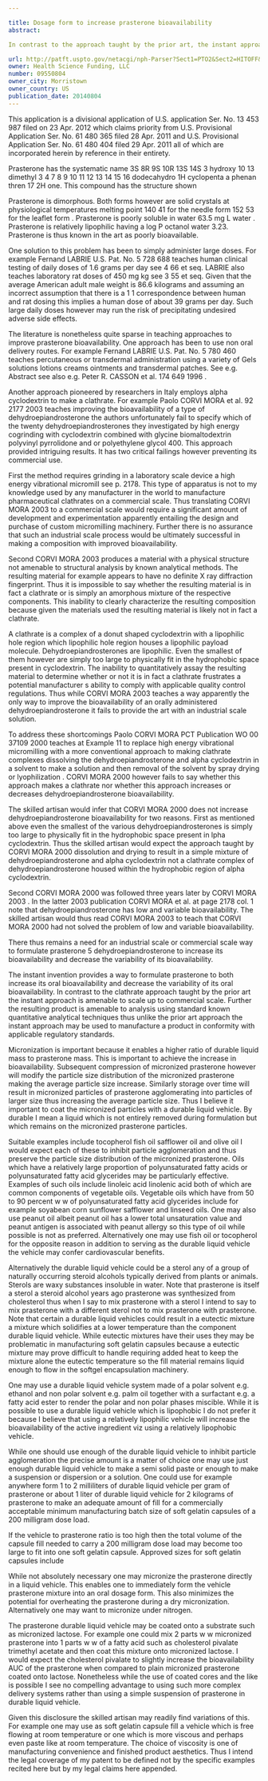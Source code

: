 ```yaml
---

title: Dosage form to increase prasterone bioavailability
abstract: 

In contrast to the approach taught by the prior art, the instant approach is amenable to scale-up to commercial scale. Further, the resulting product is amenable to analysis using standard, known quantitative analytical techniques; thus, unlike the prior art approach, the instant approach may be used to manufacture a product in conformity with applicable regulatory standards.

url: http://patft.uspto.gov/netacgi/nph-Parser?Sect1=PTO2&Sect2=HITOFF&p=1&u=%2Fnetahtml%2FPTO%2Fsearch-adv.htm&r=1&f=G&l=50&d=PALL&S1=09550804&OS=09550804&RS=09550804
owner: Health Science Funding, LLC
number: 09550804
owner_city: Morristown
owner_country: US
publication_date: 20140804
---
```

This application is a divisional application of U.S. application Ser. No. 13 453 987 filed on 23 Apr. 2012 which claims priority from U.S. Provisional Application Ser. No. 61 480 365 filed 28 Apr. 2011 and U.S. Provisional Application Ser. No. 61 480 404 filed 29 Apr. 2011 all of which are incorporated herein by reference in their entirety.

Prasterone has the systematic name 3S 8R 9S 10R 13S 14S 3 hydroxy 10 13 dimethyl 3 4 7 8 9 10 11 12 13 14 15 16 dodecahydro 1H cyclopenta a phenan thren 17 2H one. This compound has the structure shown 

Prasterone is dimorphous. Both forms however are solid crystals at physiological temperatures melting point 140 41 for the needle form 152 53 for the leaflet form . Prasterone is poorly soluble in water 63.5 mg L water . Prasterone is relatively lipophilic having a log P octanol water 3.23. Prasterone is thus known in the art as poorly bioavailable.

One solution to this problem has been to simply administer large doses. For example Fernand LABRIE U.S. Pat. No. 5 728 688 teaches human clinical testing of daily doses of 1.6 grams per day see 4 66 et seq. LABRIE also teaches laboratory rat doses of 450 mg kg see 3 55 et seq. Given that the average American adult male weight is 86.6 kilograms and assuming an incorrect assumption that there is a 1 1 correspondence between human and rat dosing this implies a human dose of about 39 grams per day. Such large daily doses however may run the risk of precipitating undesired adverse side effects.

The literature is nonetheless quite sparse in teaching approaches to improve prasterone bioavailability. One approach has been to use non oral delivery routes. For example Fernand LABRIE U.S. Pat. No. 5 780 460 teaches percutaneous or transdermal administration using a variety of Gels solutions lotions creams ointments and transdermal patches. See e.g. Abstract see also e.g. Peter R. CASSON et al. 174 649 1996 .

Another approach pioneered by researchers in Italy employs alpha cyclodextrin to make a clathrate. For example Paolo CORVI MORA et al. 92 2177 2003 teaches improving the bioavailability of a type of dehydroepiandrosterone the authors unfortunately fail to specify which of the twenty dehydroepiandrosterones they investigated by high energy cogrinding with cyclodextrin combined with glycine biomaltodextrin polyvinyl pyrrolidone and or polyethylene glycol 400. This approach provided intriguing results. It has two critical failings however preventing its commercial use.

First the method requires grinding in a laboratory scale device a high energy vibrational micromill see p. 2178. This type of apparatus is not to my knowledge used by any manufacturer in the world to manufacture pharmaceutical clathrates on a commercial scale. Thus translating CORVI MORA 2003 to a commercial scale would require a significant amount of development and experimentation apparently entailing the design and purchase of custom micromilling machinery. Further there is no assurance that such an industrial scale process would be ultimately successful in making a composition with improved bioavailability.

Second CORVI MORA 2003 produces a material with a physical structure not amenable to structural analysis by known analytical methods. The resulting material for example appears to have no definite X ray diffraction fingerprint. Thus it is impossible to say whether the resulting material is in fact a clathrate or is simply an amorphous mixture of the respective components. This inability to clearly characterize the resulting composition because given the materials used the resulting material is likely not in fact a clathrate.

A clathrate is a complex of a donut shaped cyclodextrin with a lipophilic hole region which lipophilic hole region houses a lipophilic payload molecule. Dehydroepiandrosterones are lipophilic. Even the smallest of them however are simply too large to physically fit in the hydrophobic space present in cyclodextrin. The inability to quantitatively assay the resulting material to determine whether or not it is in fact a clathrate frustrates a potential manufacturer s ability to comply with applicable quality control regulations. Thus while CORVI MORA 2003 teaches a way apparently the only way to improve the bioavailability of an orally administered dehydroepiandrosterone it fails to provide the art with an industrial scale solution.

To address these shortcomings Paolo CORVI MORA PCT Publication WO 00 37109 2000 teaches at Example 11 to replace high energy vibrational micromilling with a more conventional approach to making clathrate complexes dissolving the dehydroepiandrosterone and alpha cyclodextrin in a solvent to make a solution and then removal of the solvent by spray drying or lyophilization . CORVI MORA 2000 however fails to say whether this approach makes a clathrate nor whether this approach increases or decreases dehydroepiandrosterone bioavailability.

The skilled artisan would infer that CORVI MORA 2000 does not increase dehydroepiandrosterone bioavailability for two reasons. First as mentioned above even the smallest of the various dehydroepiandrosterones is simply too large to physically fit in the hydrophobic space present in lpha cyclodextrin. Thus the skilled artisan would expect the approach taught by CORVI MORA 2000 dissolution and drying to result in a simple mixture of dehydroepiandrosterone and alpha cyclodextrin not a clathrate complex of dehydroepiandrosterone housed within the hydrophobic region of alpha cyclodextrin.

Second CORVI MORA 2000 was followed three years later by CORVI MORA 2003 . In the latter 2003 publication CORVI MORA et al. at page 2178 col. 1 note that dehydroepiandrosterone has low and variable bioavailability. The skilled artisan would thus read CORVI MORA 2003 to teach that CORVI MORA 2000 had not solved the problem of low and variable bioavailability. 

There thus remains a need for an industrial scale or commercial scale way to formulate prasterone 5 dehydroepiandrosterone to increase its bioavailability and decrease the variability of its bioavailability.

The instant invention provides a way to formulate prasterone to both increase its oral bioavailability and decrease the variability of its oral bioavailability. In contrast to the clathrate approach taught by the prior art the instant approach is amenable to scale up to commercial scale. Further the resulting product is amenable to analysis using standard known quantitative analytical techniques thus unlike the prior art approach the instant approach may be used to manufacture a product in conformity with applicable regulatory standards.

Micronization is important because it enables a higher ratio of durable liquid mass to prasterone mass. This is important to achieve the increase in bioavailability. Subsequent compression of micronized prasterone however will modify the particle size distribution of the micronized prasterone making the average particle size increase. Similarly storage over time will result in micronized particles of prasterone agglomerating into particles of larger size thus increasing the average particle size. Thus I believe it important to coat the micronized particles with a durable liquid vehicle. By durable I mean a liquid which is not entirely removed during formulation but which remains on the micronized prasterone particles.

Suitable examples include tocopherol fish oil safflower oil and olive oil I would expect each of these to inhibit particle agglomeration and thus preserve the particle size distribution of the micronized prasterone. Oils which have a relatively large proportion of polyunsaturated fatty acids or polyunsaturated fatty acid glycerides may be particularly effective. Examples of such oils include linoleic acid linolenic acid both of which are common components of vegetable oils. Vegetable oils which have from 50 to 90 percent w w of polyunsaturated fatty acid glycerides include for example soyabean corn sunflower safflower and linseed oils. One may also use peanut oil albeit peanut oil has a lower total unsaturation value and peanut antigen is associated with peanut allergy so this type of oil while possible is not as preferred. Alternatively one may use fish oil or tocopherol for the opposite reason in addition to serving as the durable liquid vehicle the vehicle may confer cardiovascular benefits.

Alternatively the durable liquid vehicle could be a sterol any of a group of naturally occurring steroid alcohols typically derived from plants or animals. Sterols are waxy substances insoluble in water. Note that prasterone is itself a sterol a steroid alcohol years ago prasterone was synthesized from cholesterol thus when I say to mix prasterone with a sterol I intend to say to mix prasterone with a different sterol not to mix prasterone with prasterone. Note that certain a durable liquid vehicles could result in a eutectic mixture a mixture which solidifies at a lower temperature than the component durable liquid vehicle. While eutectic mixtures have their uses they may be problematic in manufacturing soft gelatin capsules because a eutectic mixture may prove difficult to handle requiring added heat to keep the mixture alone the eutectic temperature so the fill material remains liquid enough to flow in the softgel encapsulation machinery.

One may use a durable liquid vehicle system made of a polar solvent e.g. ethanol and non polar solvent e.g. palm oil together with a surfactant e.g. a fatty acid ester to render the polar and non polar phases miscible. While it is possible to use a durable liquid vehicle which is lipophobic I do not prefer it because I believe that using a relatively lipophilic vehicle will increase the bioavailability of the active ingredient viz using a relatively lipophobic vehicle.

While one should use enough of the durable liquid vehicle to inhibit particle agglomeration the precise amount is a matter of choice one may use just enough durable liquid vehicle to make a semi solid paste or enough to make a suspension or dispersion or a solution. One could use for example anywhere form 1 to 2 milliliters of durable liquid vehicle per gram of prasterone or about 1 liter of durable liquid vehicle for 2 kilograms of prasterone to make an adequate amount of fill for a commercially acceptable minimum manufacturing batch size of soft gelatin capsules of a 200 milligram dose load.

If the vehicle to prasterone ratio is too high then the total volume of the capsule fill needed to carry a 200 milligram dose load may become too large to fit into one soft gelatin capsule. Approved sizes for soft gelatin capsules include 

While not absolutely necessary one may micronize the prasterone directly in a liquid vehicle. This enables one to immediately form the vehicle prasterone mixture into an oral dosage form. This also minimizes the potential for overheating the prasterone during a dry micronization. Alternatively one may want to micronize under nitrogen.

The prasterone durable liquid vehicle may be coated onto a substrate such as micronized lactose. For example one could mix 2 parts w w micronized prasterone into 1 parts w w of a fatty acid such as cholesterol pivalate trimethyl acetate and then coat this mixture onto micronized lactose. I would expect the cholesterol pivalate to slightly increase the bioavailability AUC of the prasterone when compared to plain micronized prasterone coated onto lactose. Nonetheless while the use of coated cores and the like is possible I see no compelling advantage to using such more complex delivery systems rather than using a simple suspension of prasterone in durable liquid vehicle.

Given this disclosure the skilled artisan may readily find variations of this. For example one may use as soft gelatin capsule fill a vehicle which is free flowing at room temperature or one which is more viscous and perhaps even paste like at room temperature. The choice of viscosity is one of manufacturing convenience and finished product aesthetics. Thus I intend the legal coverage of my patent to be defined not by the specific examples recited here but by my legal claims here appended.

